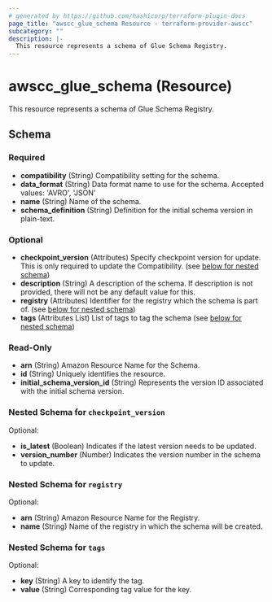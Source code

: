 ```yaml
---
# generated by https://github.com/hashicorp/terraform-plugin-docs
page_title: "awscc_glue_schema Resource - terraform-provider-awscc"
subcategory: ""
description: |-
  This resource represents a schema of Glue Schema Registry.
---
```


# awscc_glue_schema (Resource)

This resource represents a schema of Glue Schema Registry.



<!-- schema generated by tfplugindocs -->
## Schema

### Required

- **compatibility** (String) Compatibility setting for the schema.
- **data_format** (String) Data format name to use for the schema. Accepted values: 'AVRO', 'JSON'
- **name** (String) Name of the schema.
- **schema_definition** (String) Definition for the initial schema version in plain-text.

### Optional

- **checkpoint_version** (Attributes) Specify checkpoint version for update. This is only required to update the Compatibility. (see [below for nested schema](#nestedatt--checkpoint_version))
- **description** (String) A description of the schema. If description is not provided, there will not be any default value for this.
- **registry** (Attributes) Identifier for the registry which the schema is part of. (see [below for nested schema](#nestedatt--registry))
- **tags** (Attributes List) List of tags to tag the schema (see [below for nested schema](#nestedatt--tags))

### Read-Only

- **arn** (String) Amazon Resource Name for the Schema.
- **id** (String) Uniquely identifies the resource.
- **initial_schema_version_id** (String) Represents the version ID associated with the initial schema version.

<a id="nestedatt--checkpoint_version"></a>
### Nested Schema for `checkpoint_version`

Optional:

- **is_latest** (Boolean) Indicates if the latest version needs to be updated.
- **version_number** (Number) Indicates the version number in the schema to update.


<a id="nestedatt--registry"></a>
### Nested Schema for `registry`

Optional:

- **arn** (String) Amazon Resource Name for the Registry.
- **name** (String) Name of the registry in which the schema will be created.


<a id="nestedatt--tags"></a>
### Nested Schema for `tags`

Optional:

- **key** (String) A key to identify the tag.
- **value** (String) Corresponding tag value for the key.


